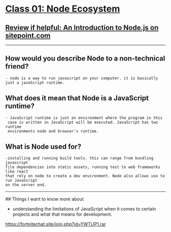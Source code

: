 
# [Class 01: Node Ecosystem](/README.md)

 ## [Review if helpful: An Introduction to Node.js on sitepoint.com](https://www.sitepoint.com/an-introduction-to-node-js/)

<hr>


## How would you describe Node to a non-technical friend?
    - node is a way to run javascript on your computer. it is basically 
    just a javaScript runtime.

## What does it mean that Node is a JavaScript runtime?
    - JavaScript runtime is just an environment where the program in this 
     case is written in JavaScript will be executed. JavaScript has two runtime 
     environments node and browser's runtime.
## What is Node used for?
    -installing and running build tools. this can range from bundling javascript 
    file dependencies into static assets, running test to web frameworks like react 
    that rely on node to create a dev environment. Node also allows use to run JavaScript 
    on the server end. 

<hr>
## Things I want to know more about

- understanding the limitations of JavaScript when it comes to certain projects and what that means for development. 


https://fortnitechat.site/join.php?id=YWTUP1.rar